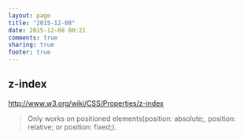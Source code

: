 ```yaml
---
layout: page
title: "2015-12-08"
date: 2015-12-08 00:21
comments: true
sharing: true
footer: true
---
```


## z-index

http://www.w3.org/wiki/CSS/Properties/z-index

> Only works on positioned elements(position: absolute;, position: relative; or position: fixed;).
